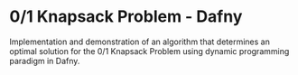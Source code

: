 # 0/1 Knapsack Problem - Dafny

Implementation and demonstration of an algorithm that determines an optimal solution for the 0/1 Knapsack Problem using dynamic programming paradigm in Dafny.